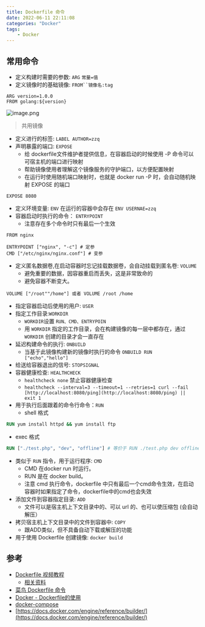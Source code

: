 ```yaml
---
title: Dockerfile 命令
date: 2022-06-11 22:11:08
categories: "Docker"
tags:
	- Docker
---
```


## 常用命令
- 定义构建时需要的参数:  `ARG` `常量=值`
- 定义镜像时的基础镜像:  `FROM``镜像名:tag`
```
ARG version=1.0.0
FROM golang:${version}
```

![image.png](https://cdn.nlark.com/yuque/0/2022/png/2127799/1653576675893-4fac00a0-1126-471c-b21f-45e0b24676be.png#clientId=u1d07a874-6bbf-4&crop=0&crop=0&crop=1&crop=1&from=paste&height=332&id=u2a24a3c6&margin=%5Bobject%20Object%5D&name=image.png&originHeight=788&originWidth=1038&originalType=binary&ratio=1&rotation=0&showTitle=false&size=94067&status=done&style=none&taskId=ub35f7f37-104e-4900-9a35-7289df464d2&title=&width=437)

> 共用镜像

- 定义进行的标签: `LABEL AUTHOR=zzq`
- 声明暴露的端口: `EXPOSE`
   - 给 dockerfile文件维护者提供信息，在容器启动的时候使用 -P 命令可以可宿主机的端口进行映射
   - 帮助镜像使用者理解这个镜像服务的守护端口，以方便配置映射
   - 在运行时使用随机端口映射时，也就是 docker run -P 时，会自动随机映射 EXPOSE 的端口
```
EXPOSE 8080
```

- 定义环境变量: `ENV`   在运行的容器中会存在 `ENV USERNAE=zzq`
- 容器启动时执行的命令： `ENTRYPOINT`   
   - 注意存在多个命令时只有最后一个生效
```
FROM nginx

ENTRYPOINT ["nginx", "-c"] # 定参
CMD ["/etc/nginx/nginx.conf"] # 变参 
```

- 定义匿名数据卷,在启动容器时忘记挂载数据卷，会自动挂载到匿名卷: `VOLUME`
   - 避免重要的数据，因容器重启而丢失，这是非常致命的
   - 避免容器不断变大。
```
VOLUME ["/root""/home"] 或者 VOLUME /root /home
```

- 指定容器启动后使用的用户: `USER`
- 指定工作目录:`WORKDIR` 
   - `WORKDIR`设置 `RUN、CMD、ENTRYPOIN`
   - 用 `WORKDIR` 指定的工作目录，会在构建镜像的每一层中都存在，通过 `WORKDIR` 创建的目录才会一直存在
- 延迟构建命令的执行: `ONBUILD` 
   - 当基于此镜像构建新的镜像时执行的命令 `ONBUILD RUN  ["echo","hello"]` 
- 给送给容器退出的信号: `STOPSIGNAL`
- 容器健康检查: `HEALTHCHECK` 
   - `healthcheck none` 禁止容器健康检查
   - `healthcheck --interval=3 --timeout=1 --retries=1 curl --fail [http://localhost:8080/ping](http://localhost:8080/ping) || exit 1`
- 用于执行后面跟着的命令行命令：`RUN`
   - shell 格式
```dockerfile
RUN yum install httpd && yum install ftp
```

   - exec 格式
```dockerfile
RUN ["./test.php", "dev", "offline"] # 等价于 RUN ./test.php dev offline
```

- 类似于 `RUN` 指令，用于运行程序:   `CMD`
   - CMD 在docker run 时运行。
   - RUN 是在 docker build。
   - 注意 cmd 执行命令，dockerfile 中只有最后一个cmd命令生效，在启动容器时如果指定了命令，dockerfile中的cmd也会失效
- 添加文件到容器指定目录: `ADD`
   - 文件可以是宿主机上下文目录中的、可以 url 的、也可以使压缩包 (会自动解压）
- 拷贝宿主机上下文目录中的文件到容器中: `COPY`
   - 跟ADD类似，但不具备自动下载或解压的功能
- 用于使用 Dockerfile 创建镜像: `docker build`

## 参考

- [Dockerfile 视频教程](https://www.bilibili.com/video/BV1aq4y1G7QB?p=17&spm_id_from=pageDriver)
   - [相关资料](https://github.com/pingwazi0101/dockerstudy)
- [菜鸟 Dockerfile 命令](https://www.runoob.com/docker/docker-dockerfile.html)
- [Docker - Dockerfile的使用](https://juejin.cn/post/6923818420132085774)
- [docker-compose](https://www.runoob.com/docker/docker-compose.html)
- [https://docs.docker.com/engine/reference/builder/](https://docs.docker.com/engine/reference/builder/)

